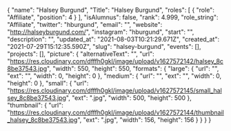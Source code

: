 {
 "name": "Halsey Burgund",
 "Title": "Halsey Burgund",
 "roles": [
  {
   "role": "Affiliate",
   "position": 4
  }
 ],
 "isAlumnus": false,
 "rank": 4.999,
 "role_string": "Affiliate",
 "twitter": "hburgund",
 "email": "",
 "website": "http://halseyburgund.com/",
 "instagram": "hburgund",
 "start": "",
 "description": "",
 "updated_at": "2021-08-03T10:21:29.671Z",
 "created_at": "2021-07-29T15:12:35.590Z",
 "slug": "halsey-burgund",
 "events": [],
 "projects": [],
 "picture": {
  "alternativeText": "",
  "url": "https://res.cloudinary.com/dfffh0gkl/image/upload/v1627572142/halsey_8c8be37543.jpg",
  "width": 550,
  "height": 550,
  "formats": {
   "large": {
    "url": "",
    "ext": "",
    "width": 0,
    "height": 0
   },
   "medium": {
    "url": "",
    "ext": "",
    "width": 0,
    "height": 0
   },
   "small": {
    "url": "https://res.cloudinary.com/dfffh0gkl/image/upload/v1627572145/small_halsey_8c8be37543.jpg",
    "ext": ".jpg",
    "width": 500,
    "height": 500
   },
   "thumbnail": {
    "url": "https://res.cloudinary.com/dfffh0gkl/image/upload/v1627572144/thumbnail_halsey_8c8be37543.jpg",
    "ext": ".jpg",
    "width": 156,
    "height": 156
   }
  }
 }
}